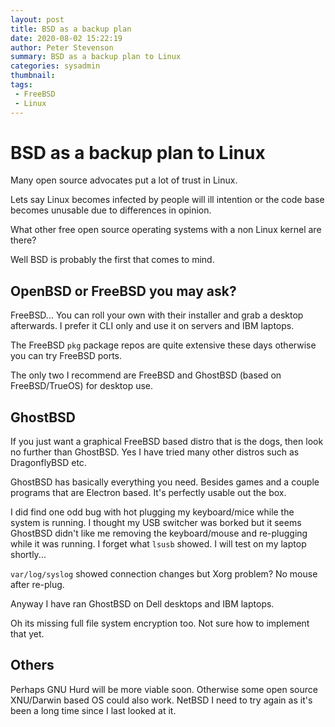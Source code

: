 ```yaml
---
layout: post
title: BSD as a backup plan
date: 2020-08-02 15:22:19
author: Peter Stevenson
summary: BSD as a backup plan to Linux
categories: sysadmin
thumbnail:
tags:
 - FreeBSD
 - Linux
---
```


# BSD as a backup plan to Linux

Many open source advocates put a lot of trust in Linux.

Lets say Linux becomes infected by people will ill intention or the code base becomes unusable due to differences in opinion.

What other free open source operating systems with a non Linux kernel are there?

Well BSD is probably the first that comes to mind.

## OpenBSD or FreeBSD you may ask?

FreeBSD... You can roll your own with their installer and grab a desktop afterwards. I prefer it CLI only and use it on servers and IBM laptops.

The FreeBSD `pkg` package repos are quite extensive these days otherwise you can try FreeBSD ports.

The only two I recommend are FreeBSD and GhostBSD (based on FreeBSD/TrueOS) for desktop use. 

## GhostBSD

If you just want a graphical FreeBSD based distro that is the dogs, then look no further than GhostBSD. Yes I have tried many other distros such as DragonflyBSD etc.

GhostBSD has basically everything you need. Besides games and a couple programs that are Electron based. It's perfectly usable out the box.

I did find one odd bug with hot plugging my keyboard/mice while the system is running. I thought my USB switcher was borked but it seems GhostBSD didn't like me removing the keyboard/mouse and re-plugging while it was running. I forget what `lsusb` showed. I will test on my laptop shortly...

`var/log/syslog` showed connection changes but Xorg problem? No mouse after re-plug.

Anyway I have ran GhostBSD on Dell desktops and IBM laptops.

Oh its missing full file system encryption too. Not sure how to implement that yet.

## Others

Perhaps GNU Hurd will be more viable soon. Otherwise some open source XNU/Darwin based OS could also work. NetBSD I need to try again as it's been a long time since I last looked at it.